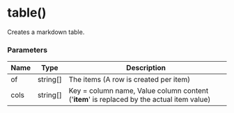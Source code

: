 # table()

Creates a markdown table.

### Parameters

| Name | Type | Description
| ---- | ---- | -----------
| of | string[] | The items (A row is created per item)
| cols | string[] | Key = column name, Value column content ('__item__' is replaced by the actual item value)